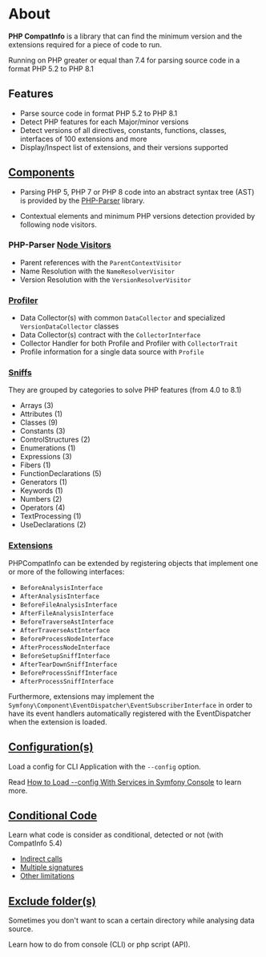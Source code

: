 <!-- markdownlint-disable MD013 -->
# About

**PHP CompatInfo** is a library that
can find the minimum version and the extensions required for a piece of code to run.

Running on PHP greater or equal than 7.4 for parsing source code in a format PHP 5.2 to PHP 8.1

## Features

- Parse source code in format PHP 5.2 to PHP 8.1
- Detect PHP features for each Major/minor versions
- Detect versions of all directives, constants, functions, classes, interfaces of 100 extensions and more
- Display/Inspect list of extensions, and their versions supported

## [Components](01_Components)

- Parsing PHP 5, PHP 7 or PHP 8 code into an abstract syntax tree (AST) is provided by
the [PHP-Parser](https://github.com/nikic/PHP-Parser) library.

- Contextual elements and minimum PHP versions detection provided by following node visitors.

### PHP-Parser [Node Visitors](01_Components/01_PHP-Parser/Visitors.md)

- Parent references with the `ParentContextVisitor`
- Name Resolution with the `NameResolverVisitor`
- Version Resolution with the `VersionResolverVisitor`

### [Profiler](01_Components/02_Profiler/Collectors.md)

- Data Collector(s) with common `DataCollector` and specialized `VersionDataCollector` classes
- Data Collector(s) contract with the `CollectorInterface`
- Collector Handler for both Profile and Profiler with `CollectorTrait`
- Profile information for a single data source with `Profile`

### [Sniffs](01_Components/03_Sniffs/Features.md)

They are grouped by categories to solve PHP features (from 4.0 to 8.1)

- Arrays (3)
- Attributes (1)
- Classes (9)
- Constants (3)
- ControlStructures (2)
- Enumerations (1)
- Expressions (3)
- Fibers (1)
- FunctionDeclarations (5)
- Generators (1)
- Keywords (1)
- Numbers (2)
- Operators (4)
- TextProcessing (1)
- UseDeclarations (2)

### [Extensions](01_Components/04_Extensions/Hooks.md)

PHPCompatInfo can be extended by registering objects that implement one or more of the following interfaces:

- `BeforeAnalysisInterface`
- `AfterAnalysisInterface`
- `BeforeFileAnalysisInterface`
- `AfterFileAnalysisInterface`
- `BeforeTraverseAstInterface`
- `AfterTraverseAstInterface`
- `BeforeProcessNodeInterface`
- `AfterProcessNodeInterface`
- `BeforeSetupSniffInterface`
- `AfterTearDownSniffInterface`
- `BeforeProcessSniffInterface`
- `AfterProcessSniffInterface`

Furthermore, extensions may implement the `Symfony\Component\EventDispatcher\EventSubscriberInterface` in order to have its event handlers automatically registered with the EventDispatcher when the extension is loaded.

## [Configuration(s)](02_Configs/README.md)

Load a config for CLI Application with the `--config` option.

Read [How to Load --config With Services in Symfony Console](https://tomasvotruba.com/blog/2018/05/14/how-to-load-config-with-services-in-symfony-console/) to learn more.

## [Conditional Code](03_Conditional_Code/1_Introduction.md)

Learn what code is consider as conditional, detected or not (with CompatInfo 5.4)

- [Indirect calls](03_Conditional_Code/2_Indirect_Call.md)
- [Multiple signatures](03_Conditional_Code/3_Multiple_Signature.md)
- [Other limitations](03_Conditional_Code/100_Limitation.md)

## [Exclude folder(s)](04_Exclude_Folders/README.md)

Sometimes you don't want to scan a certain directory while analysing data source.

Learn how to do from console (CLI) or php script (API).
